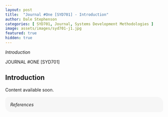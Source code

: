 ```yaml
---
layout: post
title:  "Journal #One [SYD701] - Introduction" 
author: Dale Stephenson
categories: [ SYD701, Journal, Systems Development Methodologies ]
image: assets/images/syd701-j1.jpg
featured: true
hidden: true
---
```

<i>Introduction</i>

JOURNAL #ONE [SYD701]

<h2>Introduction</h2>

Content available soon. 

<div style="background-color: #f6f6f6; padding: 1rem; border-radius: 10px 20px;"> 
    <i>References</i>
</div>
<br>
